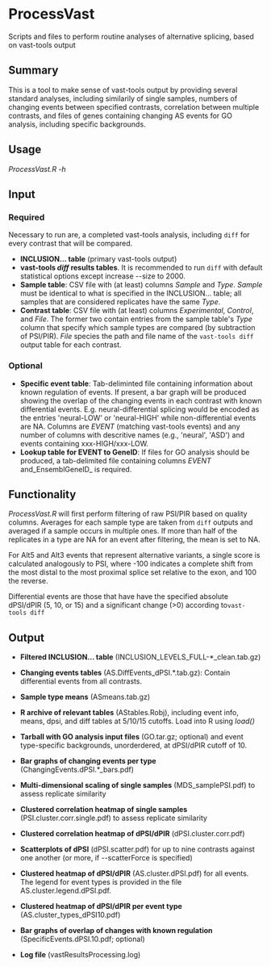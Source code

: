 # ProcessVast
Scripts and files to perform routine analyses of alternative splicing, based on vast-tools output

## Summary
This is a tool to make sense of vast-tools output by providing several standard analyses, including similarily of single samples, numbers of changing events between specified contrasts, correlation between multiple contrasts, and files of genes containing changing AS events for GO analysis, including specific backgrounds.

## Usage
_ProcessVast.R -h_

## Input
### Required
Necessary to run are, a completed vast-tools analysis, including `diff` for every contrast that will be compared.
- **INCLUSION... table** (primary vast-tools output)
- **vast-tools _diff_ results tables**. It is recommended to run `diff` with default statistical options except increase --size to 2000.
- **Sample table**: CSV file with (at least) columns _Sample_ and _Type_. _Sample_ must be identical to what is specified in the INCLUSION... table; all samples that are considered replicates have the same _Type_.
- **Contrast table**: CSV file with (at least) columns _Experimental_, _Control_, and _File_. The former two contain entries from the sample table's _Type_ column that specify which sample types are compared (by subtraction of PSI/PIR). _File_ species the path and file name of the `vast-tools diff` output table for each contrast.
### Optional
- **Specific event table**: Tab-deliminted file containing information about known regulation of events. If present, a bar graph will be produced showing the overlap of the changing events in each contrast with known differential events. E.g. neural-differential splicing would be encoded as the entries 'neural-LOW' or 'neural-HIGH' while non-differential events are NA. Columns are _EVENT_ (matching vast-tools events) and any number of columns with descritive names (e.g., 'neural', 'ASD') and events containing xxx-HIGH/xxx-LOW.
- **Lookup table for EVENT to GeneID**: If files for GO analysis should be produced, a tab-delimited file containing columns _EVENT_ and_EnsemblGeneID_ is required.

## Functionality
_ProcessVast.R_ will first perform filtering of raw PSI/PIR based on quality columns. Averages for each sample type are taken from `diff` outputs and averaged if a sample occurs in multiple ones. If more than half of the replicates in a type are NA for an event after filtering, the mean is set to NA.

For Alt5 and Alt3 events that represent alternative variants, a single score is calculated analogously to PSI, where -100 indicates a complete shift from the most distal to the most proximal splice set relative to the exon, and 100 the reverse.

Differential events are those that have have the specified absolute dPSI/dPIR (5, 10, or 15) and a significant change (>0) according to`vast-tools diff` 

## Output
- **Filtered INCLUSION... table** (INCLUSION_LEVELS_FULL-\*_clean<date>.tab.gz)
- **Changing events tables** (AS.DiffEvents_dPSI.\*.tab.gz): Contain differential events from all contrasts.
- **Sample type means** (ASmeans.tab.gz)
- **R archive of relevant tables** (AStables.Robj), including event info, means, dpsi, and diff tables at 5/10/15 cutoffs. Load into R using *load()*
- **Tarball with GO analysis input files** (GO.tar.gz; optional) and event type-specific backgrounds, unorderdered, at dPSI/dPIR cutoff of 10.
  
- **Bar graphs of changing events per type** (ChangingEvents.dPSI.\*_bars.pdf) 
- **Multi-dimensional scaling of single samples** (MDS_samplePSI.pdf) to assess replicate similarity
- **Clustered correlation heatmap of single samples** (PSI.cluster.corr.single.pdf) to assess replicate similarity
- **Clustered correlation heatmap of dPSI/dPIR** (dPSI.cluster.corr.pdf)
- **Scatterplots of dPSI** (dPSI.scatter.pdf) for up to nine contrasts against one another (or more, if --scatterForce is specified)
- **Clustered heatmap of dPSI/dPIR** (AS.cluster.dPSI.pdf) for all events. The legend for event types is provided in the file AS.cluster.legend.dPSI.pdf.
- **Clustered heatmap of dPSI/dPIR per event type** (AS.cluster_types_dPSI10.pdf)
- **Bar graphs of overlap of changes with known regulation** (SpecificEvents.dPSI.10.pdf; optional)

- **Log file** (vastResultsProcessing.log)


  
  

